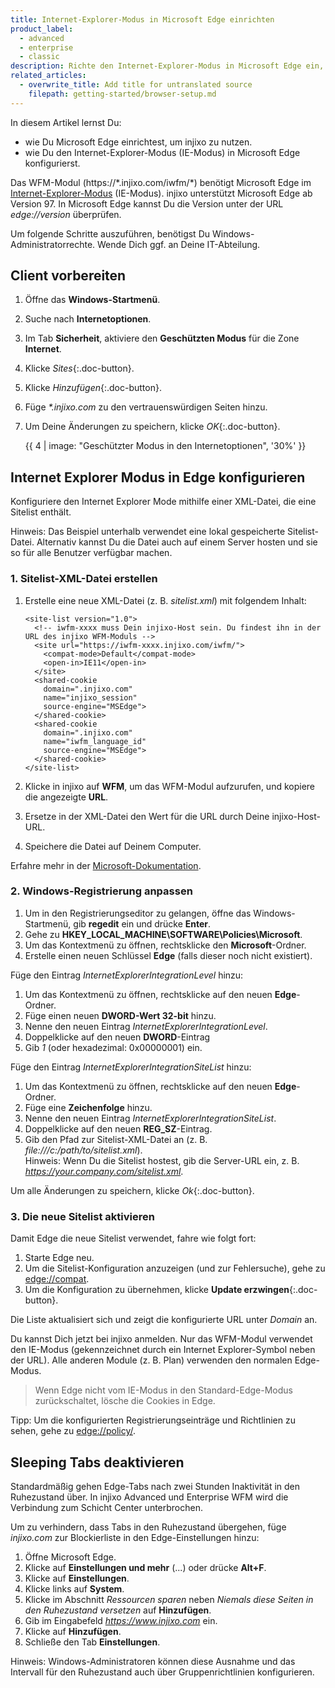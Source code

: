```yaml
---
title: Internet-Explorer-Modus in Microsoft Edge einrichten
product_label:
  - advanced
  - enterprise
  - classic
description: Richte den Internet-Explorer-Modus in Microsoft Edge ein, um alle Module von injixo nutzen zu können - auch solche, die ActiveX verwenden.
related_articles:
  - overwrite_title: Add title for untranslated source
    filepath: getting-started/browser-setup.md
---
```


In diesem Artikel lernst Du:
- wie Du Microsoft Edge einrichtest, um injixo zu nutzen.
- wie Du den Internet-Explorer-Modus (IE-Modus) in Microsoft Edge konfigurierst.

Das WFM-Modul (https://\*.injixo.com/iwfm/\*) benötigt Microsoft&nbsp;Edge im [Internet-Explorer-Modus](https://docs.microsoft.com/de-de/deployedge/edge-ie-mode) (IE-Modus). injixo unterstützt Microsoft&nbsp;Edge ab Version 97. In Microsoft&nbsp;Edge kannst Du die Version unter der URL *edge://version* überprüfen.

Um folgende Schritte auszuführen, benötigst Du Windows-Administratorrechte. Wende Dich ggf. an Deine IT-Abteilung. 

## Client vorbereiten

1. Öffne das **Windows-Startmenü**.
2. Suche nach **Internetoptionen**.
3. Im Tab **Sicherheit**, aktiviere den **Geschützten Modus** für die Zone **Internet**.
4. Klicke *Sites*{:.doc-button}. 
5. Klicke *Hinzufügen*{:.doc-button}.
6. Füge *\*.injixo.com* zu den vertrauenswürdigen Seiten hinzu.
7. Um Deine Änderungen zu speichern, klicke *OK*{:.doc-button}.

    {{ 4 | image: "Geschützter Modus in den Internetoptionen",  '30%' }}

## Internet Explorer Modus in Edge konfigurieren

Konfiguriere den Internet Explorer Mode mithilfe einer XML-Datei, die eine Sitelist enthält. 

Hinweis: Das Beispiel unterhalb verwendet eine lokal gespeicherte Sitelist-Datei. Alternativ kannst Du die Datei auch auf einem Server hosten und sie so für alle Benutzer verfügbar machen.

### 1. Sitelist-XML-Datei erstellen

1. Erstelle eine neue XML-Datei (z. B. *sitelist.xml*) mit folgendem Inhalt:

    ```
    <site-list version="1.0">
      <!-- iwfm-xxxx muss Dein injixo-Host sein. Du findest ihn in der URL des injixo WFM-Moduls -->
      <site url="https://iwfm-xxxx.injixo.com/iwfm/">
        <compat-mode>Default</compat-mode>
        <open-in>IE11</open-in>
      </site>
      <shared-cookie 
        domain=".injixo.com" 
        name="injixo_session" 
        source-engine="MSEdge">
      </shared-cookie>
      <shared-cookie 
        domain=".injixo.com" 
        name="iwfm_language_id" 
        source-engine="MSEdge">
      </shared-cookie>
    </site-list>
    ```

2. Klicke in injixo auf **WFM**, um das WFM-Modul aufzurufen, und kopiere die angezeigte **URL**.
3. Ersetze in der XML-Datei den Wert für die URL durch Deine injixo-Host-URL. 
4. Speichere die Datei auf Deinem Computer.

Erfahre mehr in der [Microsoft-Dokumentation](https://docs.microsoft.com/en-us/deployedge/edge-ie-mode). 

### 2. Windows-Registrierung anpassen

1. Um in den Registrierungseditor zu gelangen, öffne das Windows-Startmenü, gib **regedit** ein und drücke **Enter**. 
2. Gehe zu **HKEY_LOCAL_MACHINE\\SOFTWARE\\Policies\\Microsoft**.
3. Um das Kontextmenü zu öffnen, rechtsklicke den **Microsoft**-Ordner. 
4. Erstelle einen neuen Schlüssel **Edge** (falls dieser noch nicht existiert).

Füge den Eintrag *InternetExplorerIntegrationLevel* hinzu: 

1. Um das Kontextmenü zu öffnen, rechtsklicke auf den neuen **Edge**-Ordner.
2. Füge einen neuen **DWORD-Wert 32-bit** hinzu.
3. Nenne den neuen Eintrag *InternetExplorerIntegrationLevel*.  
4. Doppelklicke auf den neuen **DWORD**-Eintrag 
5. Gib *1* (oder hexadezimal: 0x00000001) ein.

Füge den Eintrag *InternetExplorerIntegrationSiteList* hinzu: 

1. Um das Kontextmenü zu öffnen, rechtsklicke auf den neuen **Edge**-Ordner.
2. Füge eine **Zeichenfolge** hinzu.
3. Nenne den neuen Eintrag *InternetExplorerIntegrationSiteList*. 
4. Doppelklicke auf den neuen **REG_SZ**-Eintrag.
5. Gib den Pfad zur Sitelist-XML-Datei an (z. B. *file:///c:/path/to/sitelist.xml*).  
   Hinweis: Wenn Du die Sitelist hostest, gib die Server-URL ein, z. B. *https://your.company.com/sitelist.xml*.

Um alle Änderungen zu speichern, klicke *Ok*{:.doc-button}. 

### 3. Die neue Sitelist aktivieren

Damit Edge die neue Sitelist verwendet, fahre wie folgt fort:

1. Starte Edge neu.
2. Um die Sitelist-Konfiguration anzuzeigen (und zur Fehlersuche), gehe zu [edge://compat](edge://compat). 
3. Um die Konfiguration zu übernehmen, klicke **Update erzwingen**{:.doc-button}. 

Die Liste aktualisiert sich und zeigt die konfigurierte URL unter *Domain* an.

Du kannst Dich jetzt bei injixo anmelden. Nur das WFM-Modul verwendet den IE-Modus (gekennzeichnet durch ein Internet Explorer-Symbol neben der URL). Alle anderen Module (z. B. Plan) verwenden den normalen Edge-Modus.

> Wenn Edge nicht vom IE-Modus in den Standard-Edge-Modus zurückschaltet, lösche die Cookies in Edge.

Tipp: Um die konfigurierten Registrierungseinträge und Richtlinien zu sehen, gehe zu [edge://policy/](edge://policy/).

## Sleeping Tabs deaktivieren

Standardmäßig gehen Edge-Tabs nach zwei Stunden Inaktivität in den Ruhezustand über. In injixo Advanced und Enterprise WFM wird die Verbindung zum Schicht Center unterbrochen. 

Um zu verhindern, dass Tabs in den Ruhezustand übergehen, füge *injixo.com* zur Blockierliste in den Edge-Einstellungen hinzu:

1. Öffne Microsoft Edge.
2. Klicke auf **Einstellungen und mehr** (...) oder drücke **Alt+F**.
3. Klicke auf **Einstellungen**.
4. Klicke links auf **System**.
5. Klicke im Abschnitt *Ressourcen sparen* neben *Niemals diese Seiten in den Ruhezustand versetzen* auf **Hinzufügen**.
6. Gib im Eingabefeld *https://www.injixo.com* ein.
7. Klicke auf **Hinzufügen**.
8. Schließe den Tab **Einstellungen**.

Hinweis: Windows-Administratoren können diese Ausnahme und das Intervall für den Ruhezustand auch über Gruppenrichtlinien konfigurieren.
